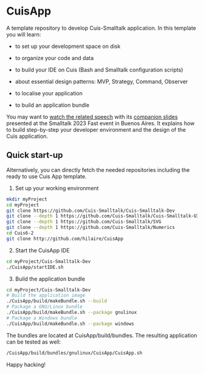 # CuisApp

A template repository to develop Cuis-Smalltalk application. In this
template you will learn:


- to set up your development space on disk

- to organize your code and data

- to build your IDE on Cuis (Bash and Smalltalk configuration scripts)

- about essential design patterns: MVP, Strategy, Command, Observer

- to localise your application

- to build an application bundle


You may want to [watch the related
speech](https://youtu.be/E3eDDSPCf7c?si=qUBf3i_fHnZCUX9t) with its
[companion
slides](https://github.com/hilaire/CuisApp/blob/main/resources/doc/smalltalk2023/gui-app.pdf)
presented at the Smalltalk 2023 Fast event in Buenos Aires. It
explains how to build step-by-step your developer environment and the
design of the Cuis application.

## Quick start-up

Alternatively, you can directly fetch the needed repositories
including the ready to use Cuis App template.

1. Set up your working environment

```bash
mkdir myProject
cd myProject
git clone https://github.com/Cuis-Smalltalk/Cuis-Smalltalk-Dev
git clone --depth 1 https://github.com/Cuis-Smalltalk/Cuis-Smalltalk-UI
git clone --depth 1 https://github.com/Cuis-Smalltalk/SVG
git clone --depth 1 https://github.com/Cuis-Smalltalk/Numerics
cd Cuis6-2
git clone http://github.com/hilaire/CuisApp
```

2. Start the CuisApp IDE
```bash
cd myProject/Cuis-Smalltalk-Dev
./CuisApp/startIDE.sh
```
3. Build the application bundle

```bash
cd myProject/Cuis-Smalltalk-Dev
# Build the application image
./CuisApp/build/makeBundle.sh --build
# Package a GNU/Linux bundle
./CuisApp/build/makeBundle.sh --package gnulinux
# Package a Windows bundle
./CuisApp/build/makeBundle.sh --package windows
```

The bundles are located at CuisApp/build/bundles. The resulting
application can be tested as well:

```bash
/CuisApp/build/bundles/gnulinux/CuisApp/CuisApp.sh
```

Happy hacking!
